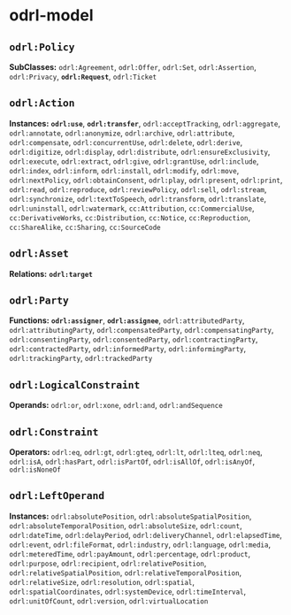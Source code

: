 # odrl-model

## `odrl:Policy`

__SubClasses:__ `odrl:Agreement`, `odrl:Offer`, `odrl:Set`, `odrl:Assertion`, `odrl:Privacy`, __`odrl:Request`__, `odrl:Ticket`

## `odrl:Action`

__Instances:__ __`odrl:use`__, __`odrl:transfer`__, `odrl:acceptTracking`, `odrl:aggregate`, `odrl:annotate`, `odrl:anonymize`, `odrl:archive`, `odrl:attribute`, `odrl:compensate`, `odrl:concurrentUse`, `odrl:delete`, `odrl:derive`, `odrl:digitize`, `odrl:display`, `odrl:distribute`, `odrl:ensureExclusivity`, `odrl:execute`, `odrl:extract`, `odrl:give`, `odrl:grantUse`, `odrl:include`, `odrl:index`, `odrl:inform`, `odrl:install`, `odrl:modify`, `odrl:move`, `odrl:nextPolicy`, `odrl:obtainConsent`, `odrl:play`, `odrl:present`, `odrl:print`, `odrl:read`, `odrl:reproduce`, `odrl:reviewPolicy`, `odrl:sell`, `odrl:stream`, `odrl:synchronize`, `odrl:textToSpeech`, `odrl:transform`, `odrl:translate`, `odrl:uninstall`, `odrl:watermark`, `cc:Attribution`, `cc:CommercialUse`, `cc:DerivativeWorks`, `cc:Distribution`, `cc:Notice`, `cc:Reproduction`, `cc:ShareAlike`, `cc:Sharing`, `cc:SourceCode`

## `odrl:Asset`

__Relations:__ __`odrl:target`__

## `odrl:Party`

__Functions:__ __`odrl:assigner`__, __`odrl:assignee`__, `odrl:attributedParty`, `odrl:attributingParty`, `odrl:compensatedParty`, `odrl:compensatingParty`, `odrl:consentingParty`, `odrl:consentedParty`, `odrl:contractingParty`, `odrl:contractedParty`, `odrl:informedParty`, `odrl:informingParty`, `odrl:trackingParty`, `odrl:trackedParty`

## `odrl:LogicalConstraint`

__Operands:__ `odrl:or`, `odrl:xone`, `odrl:and`, `odrl:andSequence`

## `odrl:Constraint`

__Operators:__ `odrl:eq`, `odrl:gt`, `odrl:gteq`, `odrl:lt`, `odrl:lteq`, `odrl:neq`, `odrl:isA`, `odrl:hasPart`, `odrl:isPartOf`, `odrl:isAllOf`, `odrl:isAnyOf`, `odrl:isNoneOf`

## `odrl:LeftOperand`

__Instances:__ `odrl:absolutePosition`, `odrl:absoluteSpatialPosition`, `odrl:absoluteTemporalPosition`, `odrl:absoluteSize`, `odrl:count`, `odrl:dateTime`, `odrl:delayPeriod`, `odrl:deliveryChannel`, `odrl:elapsedTime`, `odrl:event`, `odrl:fileFormat`, `odrl:industry`, `odrl:language`, `odrl:media`, `odrl:meteredTime`, `odrl:payAmount`, `odrl:percentage`, `odrl:product`, `odrl:purpose`, `odrl:recipient`, `odrl:relativePosition`, `odrl:relativeSpatialPosition`, `odrl:relativeTemporalPosition`, `odrl:relativeSize`, `odrl:resolution`, `odrl:spatial`, `odrl:spatialCoordinates`, `odrl:systemDevice`, `odrl:timeInterval`, `odrl:unitOfCount`, `odrl:version`, `odrl:virtualLocation`